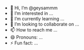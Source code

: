 - 👋 Hi, I’m @geysammm
- 👀 I’m interested in ...
- 🌱 I’m currently learning ...
- 💞️ I’m looking to collaborate on ...
- 📫 How to reach me ...
- 😄 Pronouns: ...
- ⚡ Fun fact: ...

<!---
geysammm/geysammm is a ✨ special ✨ repository because its `README.md` (this file) appears on your GitHub profile.
You can click the Preview link to take a look at your changes.
--->
